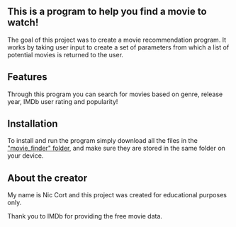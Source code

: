 ## This is a program to help you find a movie to watch!
The goal of this project was to create a movie recommendation program. It works by taking user input to create a set of parameters from which a list of potential movies is returned to the user. 
## Features
Through this program you can search for movies based on genre, release year, IMDb user rating and popularity!
## Installation 
To install and run the program simply download all the files in the ["movie_finder" folder](https://github.com/nicc00/movie-finder/tree/master/movie_finder), and make sure they are stored in the same folder on your device.
## About the creator
My name is Nic Cort and this project was created for educational purposes only. 

Thank you to IMDb for providing the free movie data.
